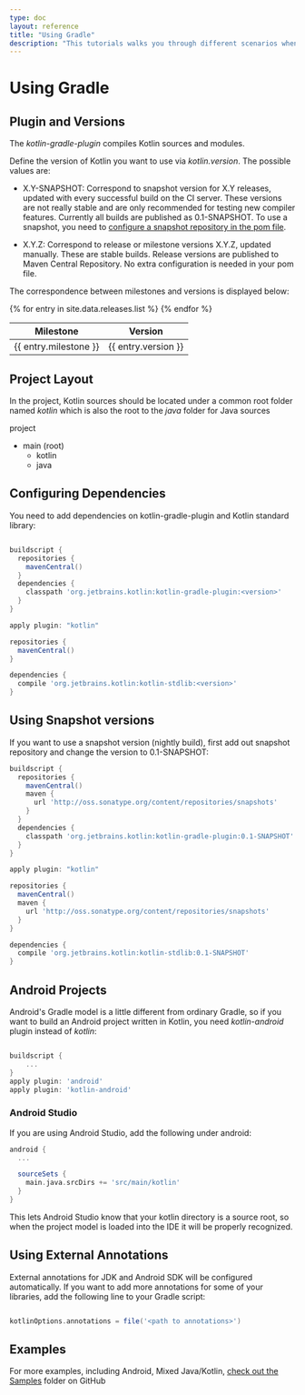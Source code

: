 ```yaml
---
type: doc
layout: reference
title: "Using Gradle"
description: "This tutorials walks you through different scenarios when using Gradle for building applications that contain Kotlin code"
---
```


# Using Gradle

## Plugin and Versions

The *kotlin-gradle-plugin* compiles Kotlin sources and modules.

Define the version of Kotlin you want to use via *kotlin.version*. The possible values are:

* X.Y-SNAPSHOT: Correspond to snapshot version for X.Y releases, updated with every successful build on the CI server. These versions are not really stable and are
only recommended for testing new compiler features. Currently all builds are published as 0.1-SNAPSHOT. To use a snapshot, you need to [configure a snapshot repository
in the pom file](#configuring-snapshot-repositories).

* X.Y.Z: Correspond to release or milestone versions X.Y.Z, updated manually. These are stable builds. Release versions are published to Maven Central Repository. No extra configuration
is needed in your pom file.

The correspondence between milestones and versions is displayed below:

<table>
<thead>
<tr>
  <th>Milestone</th>
  <th>Version</th>
</tr>
</thead>
<tbody>
{% for entry in site.data.releases.list %}
<tr>
  <td>{{ entry.milestone }}</td>
  <td>{{ entry.version }}</td>
</tr>
{% endfor %}
</tbody>
</table>

## Project Layout

In the project, Kotlin sources should be located under a common root folder named *kotlin* which is also the root to the *java* folder for Java sources

project
  - main (root)
    - kotlin
    - java


## Configuring Dependencies

You need to add dependencies on kotlin-gradle-plugin and Kotlin standard library:

``` groovy

buildscript {
  repositories {
    mavenCentral()
  }
  dependencies {
    classpath 'org.jetbrains.kotlin:kotlin-gradle-plugin:<version>'
  }
}

apply plugin: "kotlin"

repositories {
  mavenCentral()
}

dependencies {
  compile 'org.jetbrains.kotlin:kotlin-stdlib:<version>'
}
```

## Using Snapshot versions

If you want to use a snapshot version (nightly build), first add out snapshot repository and change the version to 0.1-SNAPSHOT:

``` groovy
buildscript {
  repositories {
    mavenCentral()
    maven {
      url 'http://oss.sonatype.org/content/repositories/snapshots'
    }
  }
  dependencies {
    classpath 'org.jetbrains.kotlin:kotlin-gradle-plugin:0.1-SNAPSHOT'
  }
}

apply plugin: "kotlin"

repositories {
  mavenCentral()
  maven {
    url 'http://oss.sonatype.org/content/repositories/snapshots'
  }
}

dependencies {
  compile 'org.jetbrains.kotlin:kotlin-stdlib:0.1-SNAPSHOT'
}
```


## Android Projects

Android's Gradle model is a little different from ordinary Gradle, so if you want to build an Android project written in Kotlin, you need
*kotlin-android* plugin instead of *kotlin*:

``` groovy

buildscript {
    ...
}
apply plugin: 'android'
apply plugin: 'kotlin-android'
```

### Android Studio

If you are using Android Studio, add the following under android:

``` groovy
android {
  ...

  sourceSets {
    main.java.srcDirs += 'src/main/kotlin'
  }
}
```

This lets Android Studio know that your kotlin directory is a source root, so when the project model is loaded into the IDE it will be properly recognized.

## Using External Annotations

External annotations for JDK and Android SDK will be configured automatically. If you want to add more annotations for some of your libraries, add the following line to your Gradle script:

``` groovy

kotlinOptions.annotations = file('<path to annotations>')
```

## Examples

For more examples, including Android, Mixed Java/Kotlin, [check out the Samples](https://github.com/JetBrains/kotlin-examples/tree/master/gradle) folder on GitHub
